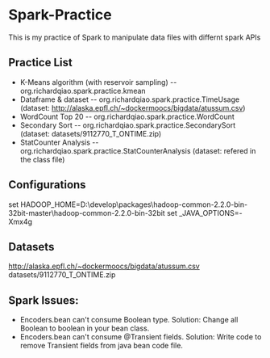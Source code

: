 # Spark-Practice
This is my practice of Spark to manipulate data files with differnt spark APIs

## Practice List
* K-Means algorithm (with reservoir sampling) -- org.richardqiao.spark.practice.kmean
* Dataframe & dataset -- org.richardqiao.spark.practice.TimeUsage (dataset: http://alaska.epfl.ch/~dockermoocs/bigdata/atussum.csv)
* WordCount Top 20 -- org.richardqiao.spark.practice.WordCount
* Secondary Sort -- org.richardqiao.spark.practice.SecondarySort (dataset: datasets/9112770_T_ONTIME.zip)
* StatCounter Analysis -- org.richardqiao.spark.practice.StatCounterAnalysis (dataset: refered in the class file)

## Configurations
set HADOOP_HOME=D:\develop\packages\hadoop-common-2.2.0-bin-32bit-master\hadoop-common-2.2.0-bin-32bit
set _JAVA_OPTIONS=-Xmx4g

## Datasets
http://alaska.epfl.ch/~dockermoocs/bigdata/atussum.csv
datasets/9112770_T_ONTIME.zip

## Spark Issues:
* Encoders.bean can't consume Boolean type. Solution: Change all Boolean to boolean in your bean class.
* Encoders.bean can't consume @Transient fields. Solution: Write code to remove Transient fields from java bean code file.

